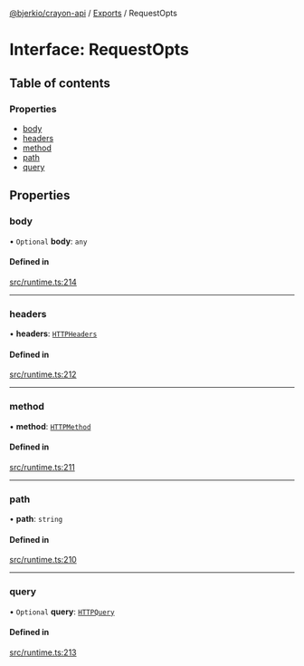 [@bjerkio/crayon-api](../README.md) / [Exports](../modules.md) / RequestOpts

# Interface: RequestOpts

## Table of contents

### Properties

- [body](RequestOpts.md#body)
- [headers](RequestOpts.md#headers)
- [method](RequestOpts.md#method)
- [path](RequestOpts.md#path)
- [query](RequestOpts.md#query)

## Properties

### body

• `Optional` **body**: `any`

#### Defined in

[src/runtime.ts:214](https://github.com/bjerkio/crayon-api-js/blob/22cd66d/src/runtime.ts#L214)

___

### headers

• **headers**: [`HTTPHeaders`](../modules.md#httpheaders)

#### Defined in

[src/runtime.ts:212](https://github.com/bjerkio/crayon-api-js/blob/22cd66d/src/runtime.ts#L212)

___

### method

• **method**: [`HTTPMethod`](../modules.md#httpmethod)

#### Defined in

[src/runtime.ts:211](https://github.com/bjerkio/crayon-api-js/blob/22cd66d/src/runtime.ts#L211)

___

### path

• **path**: `string`

#### Defined in

[src/runtime.ts:210](https://github.com/bjerkio/crayon-api-js/blob/22cd66d/src/runtime.ts#L210)

___

### query

• `Optional` **query**: [`HTTPQuery`](../modules.md#httpquery)

#### Defined in

[src/runtime.ts:213](https://github.com/bjerkio/crayon-api-js/blob/22cd66d/src/runtime.ts#L213)
